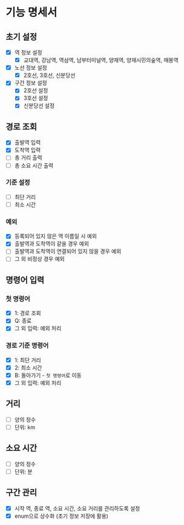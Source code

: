 # 기능 명세서
## 초기 설정
- [x] 역 정보 설정
  - [x] 교대역, 강남역, 역삼역, 남부터미널역, 양재역, 양재시민의숲역, 매봉역
- [x] 노선 정보 설정
  - [x] 2호선, 3호선, 신분당선
- [x] 구간 정보 설정
  - [x] 2호선 설정
  - [x] 3호선 설정
  - [x] 신분당선 설정
## 경로 조회
- [x] 출발역 입력
- [x] 도착역 입력
- [ ] 총 거리 출력
- [ ] 총 소요 시간 출력
### 기준 설정
- [ ] 최단 거리
- [ ] 최소 시간
### 예외
- [x] 등록되어 있지 않은 역 이름일 시 예외
- [x] 출발역과 도착역이 같을 경우 예외
- [ ] 출발역과 도착역이 연결되어 있지 않을 경우 예외
- [ ] 그 외 비정상 경우 예외
## 명령어 입력
### 첫 명령어
- [x] 1: 경로 조회
- [x] Q: 종료
- [x] 그 외 입력: 예외 처리
### 경로 기준 명령어
- [x] 1: 최단 거리
- [x] 2: 최소 시간
- [x] B: 돌아가기 - `첫 명령어`로 이동
- [x] 그 외 입력: 예외 처리
## 거리
- [ ] 양의 정수
- [ ] 단위: km
## 소요 시간
- [ ] 양의 정수
- [ ] 단위: 분
## 구간 관리
- [x] 시작 역, 종료 역, 소요 시간, 소요 거리를 관리하도록 설정
- [x] enum으로 상수화 (초기 정보 저장에 활용)
